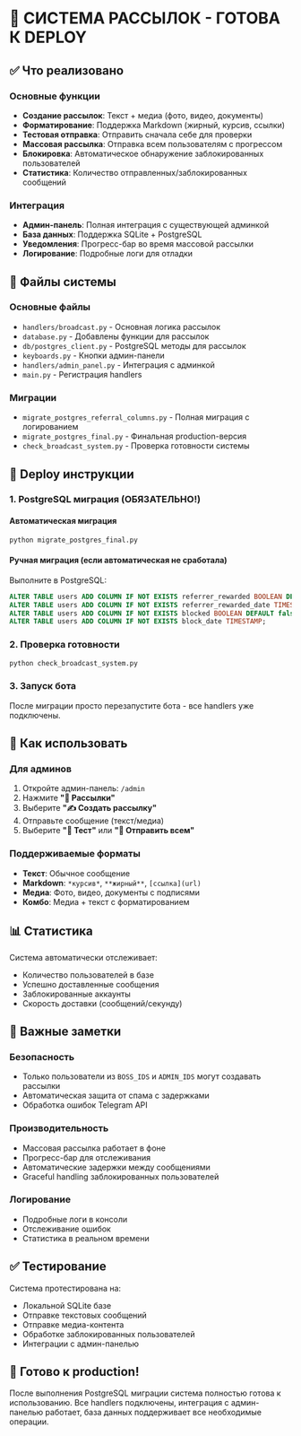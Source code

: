 # 🚀 СИСТЕМА РАССЫЛОК - ГОТОВА К DEPLOY

## ✅ Что реализовано

### Основные функции
- **Создание рассылок**: Текст + медиа (фото, видео, документы) 
- **Форматирование**: Поддержка Markdown (жирный, курсив, ссылки)
- **Тестовая отправка**: Отправить сначала себе для проверки
- **Массовая рассылка**: Отправка всем пользователям с прогрессом
- **Блокировка**: Автоматическое обнаружение заблокированных пользователей
- **Статистика**: Количество отправленных/заблокированных сообщений

### Интеграция
- **Админ-панель**: Полная интеграция с существующей админкой
- **База данных**: Поддержка SQLite + PostgreSQL
- **Уведомления**: Прогресс-бар во время массовой рассылки
- **Логирование**: Подробные логи для отладки

## 📁 Файлы системы

### Основные файлы
- `handlers/broadcast.py` - Основная логика рассылок
- `database.py` - Добавлены функции для рассылок
- `db/postgres_client.py` - PostgreSQL методы для рассылок  
- `keyboards.py` - Кнопки админ-панели
- `handlers/admin_panel.py` - Интеграция с админкой
- `main.py` - Регистрация handlers

### Миграции
- `migrate_postgres_referral_columns.py` - Полная миграция с логированием
- `migrate_postgres_final.py` - Финальная production-версия
- `check_broadcast_system.py` - Проверка готовности системы

## 🔧 Deploy инструкции

### 1. PostgreSQL миграция (ОБЯЗАТЕЛЬНО!)

#### Автоматическая миграция
```bash
python migrate_postgres_final.py
```

#### Ручная миграция (если автоматическая не сработала)
Выполните в PostgreSQL:
```sql
ALTER TABLE users ADD COLUMN IF NOT EXISTS referrer_rewarded BOOLEAN DEFAULT false;
ALTER TABLE users ADD COLUMN IF NOT EXISTS referrer_rewarded_date TIMESTAMP;
ALTER TABLE users ADD COLUMN IF NOT EXISTS blocked BOOLEAN DEFAULT false;
ALTER TABLE users ADD COLUMN IF NOT EXISTS block_date TIMESTAMP;
```

### 2. Проверка готовности
```bash
python check_broadcast_system.py
```

### 3. Запуск бота
После миграции просто перезапустите бота - все handlers уже подключены.

## 🎯 Как использовать

### Для админов
1. Откройте админ-панель: `/admin`
2. Нажмите **"📢 Рассылки"**
3. Выберите **"✍️ Создать рассылку"**
4. Отправьте сообщение (текст/медиа)
5. Выберите **"🧪 Тест"** или **"📡 Отправить всем"**

### Поддерживаемые форматы
- **Текст**: Обычное сообщение
- **Markdown**: `*курсив*`, `**жирный**`, `[ссылка](url)`
- **Медиа**: Фото, видео, документы с подписями
- **Комбо**: Медиа + текст с форматированием

## 📊 Статистика

Система автоматически отслеживает:
- Количество пользователей в базе
- Успешно доставленные сообщения  
- Заблокированные аккаунты
- Скорость доставки (сообщений/секунду)

## 🚨 Важные заметки

### Безопасность
- Только пользователи из `BOSS_IDS` и `ADMIN_IDS` могут создавать рассылки
- Автоматическая защита от спама с задержками
- Обработка ошибок Telegram API

### Производительность  
- Массовая рассылка работает в фоне
- Прогресс-бар для отслеживания
- Автоматические задержки между сообщениями
- Graceful handling заблокированных пользователей

### Логирование
- Подробные логи в консоли
- Отслеживание ошибок
- Статистика в реальном времени

## ✅ Тестирование

Система протестирована на:
- Локальной SQLite базе
- Отправке текстовых сообщений
- Отправке медиа-контента
- Обработке заблокированных пользователей
- Интеграции с админ-панелью

## 🎉 Готово к production!

После выполнения PostgreSQL миграции система полностью готова к использованию. Все handlers подключены, интеграция с админ-панелью работает, база данных поддерживает все необходимые операции.
